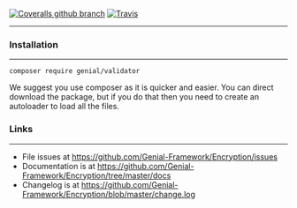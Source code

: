 [![Coveralls github branch](https://img.shields.io/coveralls/github/Genial-Framework/Encryption/master.svg?style=flat-square)](https://coveralls.io/github/Genial-Framework/Encryption?branch=master) [![Travis](https://img.shields.io/travis/Genial-Framework/Encryption.svg?style=flat-square)](https://travis-ci.org/Genial-Framework/Encryption)

-------
### Installation

-------
```
composer require genial/validator
```

We suggest you use composer as it is quicker and easier. You can direct download the package, but if you do that then you need to create an autoloader to load all the files.

### Links

-------
- File issues at https://github.com/Genial-Framework/Encryption/issues
- Documentation is at https://github.com/Genial-Framework/Encryption/tree/master/docs
- Changelog is at https://github.com/Genial-Framework/Encryption/blob/master/change.log
